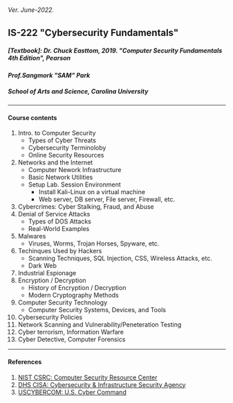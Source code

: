 <h6>Ver. June-2022.</h6>
<h2> IS-222 "Cybersecurity Fundamentals" </h2>

<h5>[Textbook]: Dr. Chuck Easttom, 2019. <i>"Computer Security Fundamentals 4th Edition",</i> Pearson</h5>

<h4><i> Prof.Sangmork "SAM" Park</i></h4>
<h5><i>School of Arts and Science, Carolina University</i></h5>

---

<h4>Course contents</h4>

1. Intro. to Computer Security
    - Types of Cyber Threats
    - Cybersecurity Terminoloby
    - Online Security Resources
2. Networks and the Internet
    - Computer Nework Infrastructure
    - Basic Network Utilities
    - Setup Lab. Session Environment
        - Install Kali-Linux on a virtual machine
        - Web server, DB server, File server, Firewall, etc.
3. Cybercrimes: Cyber Stalking, Fraud, and Abuse
4. Denial of Service Attacks
    - Types of DOS Attacks
    - Real-World Examples
5. Malwares
    - Viruses, Worms, Trojan Horses, Spyware, etc.
6. Techinques Used by Hackers
    - Scanning Techniques, SQL Injection, CSS, Wireless Attacks, etc.
    - Dark Web
7. Industrial Espionage
8. Encryption / Decryption
    - History of Encryption / Decryption
    - Modern Cryptography Methods
9. Computer Security Technology
    - Computer Security Systems, Devices, and Tools
10. Cybersecurity Policies
11. Network Scanning and Vulnerability/Peneteration Testing
12. Cyber terrorism, Information Warfare
13. Cyber Detective, Computer Forensics

---

<h4>References</h4>

1. [NIST CSRC: Computer Security Resource Center](https://csrc.nist.gov/)
2. [DHS CISA: Cybersecurity & Infrastructure Security Agency](https://www.cisa.gov/)
3. [USCYBERCOM: U.S. Cyber Command](https://www.cybercom.mil/)
